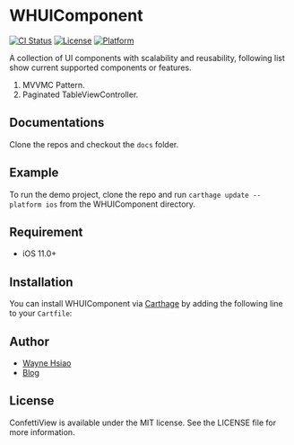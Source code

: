 # WHUIComponent
[![CI Status](https://travis-ci.com/chronicqazxc/WHUIComponent.svg?branch=master)](https://github.com/chronicqazxc/WHUIComponent)
[![License](https://img.shields.io/github/license/chronicqazxc/WHUIComponent)](https://github.com/chronicqazxc/WHUIComponent)
[![Platform](https://img.shields.io/badge/iOS-Carthage-blue)](https://github.com/chronicqazxc/WHUIComponent)

A collection of UI components with scalability and reusability, following list show current supported components or features.
1. MVVMC Pattern.
2. Paginated TableViewController.

## Documentations

Clone the repos and checkout the `docs` folder.

## Example

To run the demo project,
clone the repo and run `carthage update --platform ios` from the WHUIComponent directory.

## Requirement

- iOS 11.0+

## Installation

You can install WHUIComponent via [Carthage](https://github.com/Carthage/Carthage)
by adding the following line to your `Cartfile`:

## Author

- [Wayne Hsiao](mailto://chronicqazxc@gmail.com)
- <a href="https://wayne-blog.herokuapp.com" target="_blank">Blog</a>

## License

ConfettiView is available under the MIT license.
See the LICENSE file for more information.
